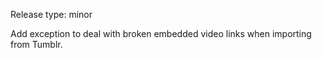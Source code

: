 Release type: minor

Add exception to deal with broken embedded video links when importing from Tumblr.
